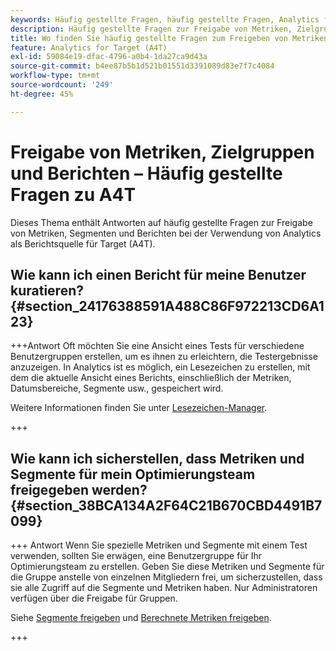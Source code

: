 ```yaml
---
keywords: Häufig gestellte Fragen, häufig gestellte Fragen, Analytics für Target, Segmente, A4T, Berichte freigeben
description: Häufig gestellte Fragen zur Freigabe von Metriken, Zielgruppen und Berichten bei der Verwendung von Analytics für [!DNL Target] (A4T). Mit A4T können Sie Analytics-Reporting für die Adobe verwenden [!DNL Target] Aktivitäten.
title: Wo finden Sie häufig gestellte Fragen zum Freigeben von Metriken, Zielgruppen und Berichten in A4T?
feature: Analytics for Target (A4T)
exl-id: 59084e19-dfac-4796-a0b4-1da27ca9d43a
source-git-commit: b4ee87b5b1d521b01551d3391089d83e7f7c4084
workflow-type: tm+mt
source-wordcount: '249'
ht-degree: 45%

---
```


# Freigabe von Metriken, Zielgruppen und Berichten – Häufig gestellte Fragen zu A4T

Dieses Thema enthält Antworten auf häufig gestellte Fragen zur Freigabe von Metriken, Segmenten und Berichten bei der Verwendung von Analytics als Berichtsquelle für Target (A4T).

## Wie kann ich einen Bericht für meine Benutzer kuratieren? {#section_24176388591A488C86F972213CD6A123}

+++Antwort Oft möchten Sie eine Ansicht eines Tests für verschiedene Benutzergruppen erstellen, um es ihnen zu erleichtern, die Testergebnisse anzuzeigen. In Analytics ist es möglich, ein Lesezeichen zu erstellen, mit dem die aktuelle Ansicht eines Berichts, einschließlich der Metriken, Datumsbereiche, Segmente usw., gespeichert wird.

Weitere Informationen finden Sie unter [Lesezeichen-Manager](https://experienceleague.adobe.com/docs/analytics/analyze/reports-analytics/bookmarks.html).

+++

## Wie kann ich sicherstellen, dass Metriken und Segmente für mein Optimierungsteam freigegeben werden? {#section_38BCA134A2F64C21B670CBD4491B7099}

+++ Antwort Wenn Sie spezielle Metriken und Segmente mit einem Test verwenden, sollten Sie erwägen, eine Benutzergruppe für Ihr Optimierungsteam zu erstellen. Geben Sie diese Metriken und Segmente für die Gruppe anstelle von einzelnen Mitgliedern frei, um sicherzustellen, dass sie alle Zugriff auf die Segmente und Metriken haben. Nur Administratoren verfügen über die Freigabe für Gruppen.

Siehe [Segmente freigeben](https://experienceleague.adobe.com/docs/analytics/components/segmentation/segmentation-workflow/t-seg-share.html) und [Berechnete Metriken freigeben](https://experienceleague.adobe.com/docs/analytics/components/calculated-metrics/calcmetric-workflow/cm-sharing.html).

+++